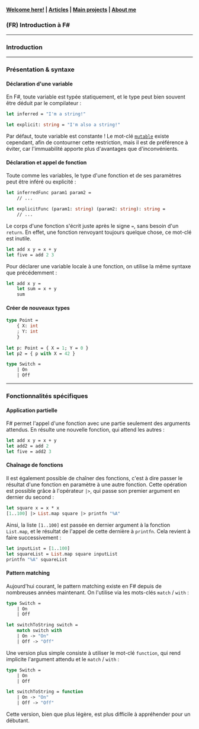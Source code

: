 #### [Welcome here!](https://vpenando.github.io) | [Articles](https://vpenando.github.io/articles.html) | [Main projects](https://vpenando.github.io/projects.html) | [About me](https://vpenando.github.io/about.html)

### (FR) Introduction à F#

---

### Introduction


---

### Présentation & syntaxe


#### Déclaration d'une variable

En F#, toute variable est typée statiquement, et le type peut bien souvent être déduit par le compilateur :
```ocaml
let inferred = "I'm a string!"

let explicit: string = "I'm also a string!"
```
Par défaut, toute variable est constante !
Le mot-clé [`mutable`](https://learn.microsoft.com/en-us/dotnet/fsharp/language-reference/values/#mutable-variables) existe cependant, afin de contourner cette restriction, mais il est de préférence à éviter, car l'immuabilité apporte plus d'avantages que d'inconvénients.

#### Déclaration et appel de fonction

Toute comme les variables, le type d'une fonction et de ses paramètres peut être inféré ou explicité :
```ocaml
let inferredFunc param1 param2 =
    // ...

let explicitFunc (param1: string) (param2: string): string =
    // ...
```

Le corps d'une fonction s'écrit juste après le signe `=`, sans besoin d'un `return`.
En effet, une fonction renvoyant toujours quelque chose, ce mot-clé est inutile.
```ocaml
let add x y = x + y
let five = add 2 3
```
Pour déclarer une variable locale à une fonction, on utilise la même syntaxe que précédemment :
```ocaml
let add x y =
    let sum = x + y
    sum
```

#### Créer de nouveaux types

```ocaml
type Point =
    { X: int
    ; Y: int
    }
    
let p: Point = { X = 1; Y = 0 }
let p2 = { p with X = 42 }
```

```ocaml
type Switch =
    | On
    | Off
```

---

### Fonctionnalités spécifiques

#### Application partielle

F# permet l'appel d'une fonction avec une partie seulement des arguments attendus.
En résulte une nouvelle fonction, qui attend les autres :
```ocaml
let add x y = x + y
let add2 = add 2
let five = add2 3
```

#### Chaînage de fonctions

Il est également possible de chaîner des fonctions, c'est à dire passer le résultat d'une fonction en paramètre à une autre fonction.
Cette opération est possible grâce à l'opérateur `|>`, qui passe son premier argument en dernier du second :
```ocaml
let square x = x * x
[1..100] |> List.map square |> printfn "%A"
```
Ainsi, la liste `[1..100]` est passée en dernier argument à la fonction `List.map`, et le résultat de l'appel de cette dernière à `printfn`.
Cela revient à faire successivement :
```ocaml
let inputList = [1..100]
let squareList = List.map square inputList
printfn "%A" squareList
```

#### Pattern matching

Aujourd'hui courant, le pattern matching existe en F# depuis de nombreuses années maintenant.
On l'utilise via les mots-clés `match` / `with` :
```ocaml
type Switch =
    | On
    | Off

let switchToString switch =
    match switch with
    | On -> "On"
    | Off -> "Off"
```
Une version plus simple consiste à utiliser le mot-clé `function`, qui rend implicite l'argument attendu et le `match` / `with` :
```ocaml
type Switch =
    | On
    | Off

let switchToString = function
    | On -> "On"
    | Off -> "Off"
```
Cette version, bien que plus légère, est plus difficile à appréhender pour un débutant.
